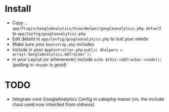 # Install
* Copy .. `app/Plugin/GoogleAnalytics/View/Helper/googleanalytics.php.defaul`t to `app/Config/googleanalytics.php`
* Edit details in `app/Config/googleanalytics.php` to suit your needs
* Make sure your `bootstrap.php` includes 
* include in your `AppController.php`   `public $helpers = array('GoogleAnalytics.GATracker');`
* in your Layout (or wheverever) include `echo $this->GATracker->code();` (putting in `<head>` is good)

# TODO
* Integrate core GoogleAnalytics Config in cakephp manor (vs. the include class used now inherited from oldness)

